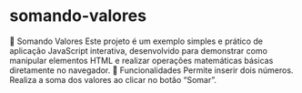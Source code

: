 # somando-valores
🧮 Somando Valores  Este projeto é um exemplo simples e prático de aplicação JavaScript interativa, desenvolvido para demonstrar como manipular elementos HTML e realizar operações matemáticas básicas diretamente no navegador.  🚀 Funcionalidades  Permite inserir dois números.  Realiza a soma dos valores ao clicar no botão “Somar”.  
